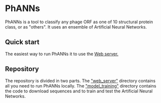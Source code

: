 # PhANNs

PhANNs is a tool to classify any phage ORF as one of 10 structural protein class, or as "others". It uses an ensemble of Artificial Neural Networks.

## Quick start

The easiest way to run PhANNs it to use the [Web server.](https://edwards.sdsu.edu/phanns)

## Repository

The repository is divided in two parts. The ["web\_server"](https://edwards.sdsu.edu/phanns/web_server) directory contains all you need to run PhANNs locally. The ["model\_training"](https://edwards.sdsu.edu/phanns/model_training) directory contains the code to download sequences and to train and test the Artificial Neural Networks.
